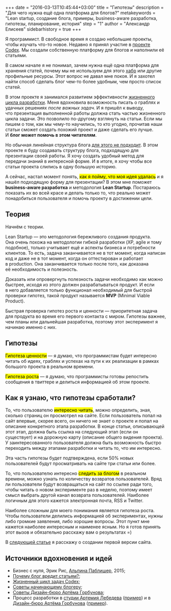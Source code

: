 +++
date = "2016-03-13T10:45:44+03:00"
title = "Гипотезы"
description = "Для чего нужна ещё одна платформа для блогов?"
metakeywords = "Lean startup, создание блога, примеры, business-aware разработка, гипотезы, планирование, история"
step = "1"
author = "Александр Елисеев"
sidebarhistory = true
+++

Я программист. В свободное время я создаю небольшие проекты, чтобы изучать что-то новое. Недавно я принял участие в [проекте Codex](https://ifmo.su). Мы создали собственную платформу для блогов и наполнили её статьями.

В самом начале я не понимал, зачем нужна ещё одна платформа для хранения статей, почему мы не используем для этого [хабр](http://habrahabr.ru) или другие профильные ресурсы. Этот вопрос не давал мне покоя. И я захотел найти способ сделать блог чем-то более удобным, чем просто список статей.

В этом проекте я занимался развитием эффективности [жизненного цикла разработки](https://ifmo.su/article/18). Меня вдохновила возможность писать о граблях и удачных решениях _после важных задач_. И я пришёл к выводу, что презентация выполненной работы должна стать частью жизненного цикла задачи. Это позволило по-другому взглянуть на статьи. Если мы пишем о том, как мы чему-то научились, то кто угодно, прочитав наши статьи сможет создать похожий проект и даже сделать его лучше. И **блог может помочь в этом читателям**.

Но обычная линейная структура блога [для этого не подходит](https://ifmo.su/article/21). В этом проекте я буду создавать структуру блога, подходящую для презентации своей работы. Я хочу создать удобный метод для передачи знаний в интересной форме. И в итоге, я хочу чтобы все статьи проекта слились в одну большую историю.

А сейчас, настал момент понять, <mark>как я пойму, что моя идея удалась</mark> и я нашёл подходящую форму для презентации? В этом мне поможет **business-aware разработка** и методология **Lean Startup**. Постараюсь показать их во всей красе и делать только то, что реально может понадобиться пользователя и помочь проекту в достижении цели.

## Теория

Начнём с теории.

Lean Startup — это методология бережливого создания продукта. Она очень похожа на методологии гибкой разработки (XP, agile и тому подобное), только учитывает ещё и аспекты бизнеса и потребности клиентов. То есть, задача заканчивается не в тот момент, когда написан код и даже не в тот момент, когда он оттестирован и работает в production. Она заканчивается только после того, как доказана её необходимость и полезность.

Доказать или опровергнуть полезность задачи необходимо как можно быстрее, исходя из этого должен разрабатываться продукт. И если в него добавляется только функционал необходимый для быстрой проверки гипотез, такой продукт называется **MVP** (Minimal Viable Product).

Быстрая проверка гипотез роста и ценности — приоритетная задача для продукта во время его первого контакта с миром. Гипотезы важнее, чем планы или дальнейшая разработка, поэтому этот эксперимент я начинаю именно с них.

<!-- TODO было бы прикольно сделать эту штуку плашкой. -->
## Гипотезы

<mark>Гипотеза ценности</mark> — я думаю, что программистам будет интересно читать об идеях, граблях и успехах на пути к их реализации в рамках большого проекта в реальном времени.

<mark>Гипотеза роста</mark> — я думаю, что программисты готовы репостить сообщения в твиттере и делиться информацией об этом проекте.


## Как я узнаю, что гипотезы сработали?

То, что пользователю <mark>интересно читать</mark>, можно определить, зная, сколько страниц он просмотрел на сайте. Если пользователь попал на сайт впервые, скорее всего, он ничего не знает о проекте и попал на описание конкретного этапа разработки. В конце статьи, описывающей этот этап, должна быть ссылка на следующий этап (если он существует) и на дорожную карту (описание общего видения проекта). У заинтересованного пользователя должна быть возможность быстро переходить между этапами разработки и читать то, что им интересно.

Эта часть гипотезы будет подтверждена, если 50% новых пользователей будут просматривать на сайте три статьи или более.

То, что пользователю интересно <mark>следить за блогом</mark> в реальном времени, можно узнать по количеству возвратов пользователей. Вряд ли пользователи будут возвращаться на сайт по ссылке ради того, чтобы читать о новом эксперименте раз в неделю, поэтому имеет смысл выбрать другой канал возврата пользователей. Наиболее логичным для этого кажется электронная почта, RSS и Twitter.

Наиболее сложным для моего понимания является гипотеза роста. Чтобы пользователи делились информацией об экспериментах, нужны либо громкие заявления, либо хорошие вопросы. Этот пункт мне кажется наиболее интересным и наименее ясным. Но я готов принять этот вызов и обязательно расскажу вам о результатах =)

В [следующей статье](http://eliseealex.me/lispress/2-blog-engine/) я расскажу о создании первой версии сайта.

## Источники вдохновения и идей
- Бизнес с нуля, Эрик Рис, [Альпина Паблишер](http://www.alpinabook.ru/), 2015;
- [Почему блог вредит статьям?](https://ifmo.su/article/21);
- [Жизненный цикл задач Codex](https://ifmo.su/article/18);
- [Советы начинающему блогеру](http://lifehacker.ru/2016/03/01/sovety-blogeru/);
- [Советы Дизайн-бюро Артёма Горбунова](http://artgorbunov.ru/bb/soviet/);
- Процесс разработки в [студии Артемия Лебедева](http://www.artlebedev.ru/) ([пример](http://www.artlebedev.ru/everything/type/alumna/process/)) и в [Дизайн-бюро Артёма Горбунова](http://artgorbunov.ru/) ([пример](http://artgorbunov.ru/projects/sensum-wayfinding/recycled/)).
